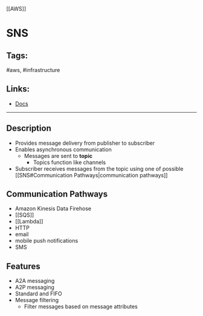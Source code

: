 [[AWS]]

# SNS

## Tags:
#aws, #infrastructure 

## Links:
- [Docs](https://docs.aws.amazon.com/sns/latest/dg/welcome.html)
---

## Description
- Provides message delivery from publisher to subscriber
- Enables asynchronous communication
	- Messages are sent to **topic**
		- Topics function like channels
- Subscriber receives messages from the topic using one of possible [[SNS#Communication Pathways|communication pathways]]
	
## Communication Pathways
- Amazon Kinesis Data Firehose
- [[SQS]]
- [[Lambda]]
- HTTP
- email
- mobile push notifications
- SMS

## Features
- A2A messaging
- A2P messaging
- Standard and FIFO
- Message filtering
	- Filter messages based on message attributes